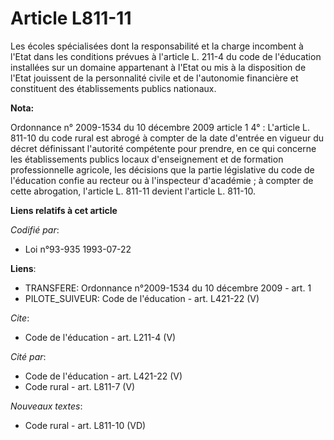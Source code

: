 # Article L811-11

Les écoles spécialisées dont la responsabilité et la charge incombent à l'Etat dans les conditions prévues à l'article L.
211-4 du code de l'éducation installées sur un domaine appartenant à l'Etat ou mis à la disposition de l'Etat jouissent de la
personnalité civile et de l'autonomie financière et constituent des établissements publics nationaux.

**Nota:**

Ordonnance n° 2009-1534 du 10 décembre 2009 article 1 4° : L'article L. 811-10 du code rural est abrogé à compter de la date
d'entrée en vigueur du décret définissant l'autorité compétente pour prendre, en ce qui concerne les établissements publics
locaux d'enseignement et de formation professionnelle agricole, les décisions que la partie législative du code de
l'éducation confie au recteur ou à l'inspecteur d'académie ; à compter de cette abrogation, l'article L. 811-11 devient
l'article L. 811-10.

**Liens relatifs à cet article**

_Codifié par_:

  - Loi n°93-935 1993-07-22

**Liens**:

  - TRANSFERE: Ordonnance n°2009-1534 du 10 décembre 2009 - art. 1
  - PILOTE_SUIVEUR: Code de l'éducation - art. L421-22 (V)

_Cite_:

  - Code de l'éducation - art. L211-4 (V)

_Cité par_:

  - Code de l'éducation - art. L421-22 (V)
  - Code rural - art. L811-7 (V)

_Nouveaux textes_:

  - Code rural - art. L811-10 (VD)
